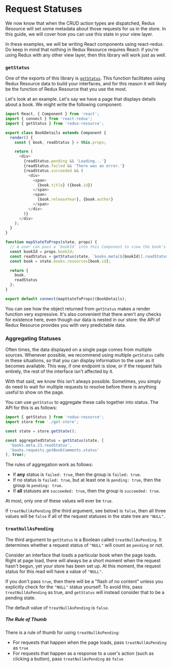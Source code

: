 # Request Statuses

We now know that when the CRUD action types are dispatched, Redux Resource
will set some metadata about those requests for us in the store. In this guide,
we will cover how you can use this state in your view layer.

In these examples, we will be writing React components using react-redux. Do
keep in mind that nothing in Redux Resource requires React: if you're using Redux
with any other view layer, then this library will work just as well.

### `getStatus`

One of the exports of this library is
[`getStatus`](/docs/api-reference/get-status.md). This function facilitates
using Redux Resource data to build your interfaces, and for this reason it
will likely be the function of Redux Resource that you use the most.

Let's look at an example. Let's say we have a page that displays details about
a book. We might write the following component:

```js
import React, { Component } from 'react';
import { connect } from 'react-redux';
import { getStatus } from 'redux-resource';

export class BookDetails extends Component {
  render() {
    const { book, readStatus } = this.props;

    return (
      <div>
        {readStatus.pending && 'Loading...'}
        {readStatus.failed && 'There was an error.'}
        {readStatus.succeeded && (
          <div>
            <span>
              {book.title} ({book.id})
            </span>
            <span>
              {book.releaseYear}, {book.author}
            </span>
          </div>
        )}
      </div>
    );
  }
}

function mapStateToProps(state, props) {
  // A user can pass a `bookId` into this Component to view the book's data
  const bookId = props.bookId;
  const readStatus = getStatus(state, `books.meta[${bookId}].readStatus`, true);
  const book = state.books.resources[book.id];

  return {
    book,
    readStatus
  };
}

export default connect(mapStateToProps)(BookDetails);
```

You can see how the object returned from `getStatus` makes a render function
very expressive. It's also convenient that there aren't any checks for
existence here, even though our data is nested in our store: the API of
Redux Resource provides you with very predictable data.

### Aggregating Statuses

Often times, the data displayed on a single page comes from multiple sources.
Whenever possible, we recommend using multiple `getStatus` calls in these
situations, so that you can display information to the user as it becomes
available. This way, if one endpoint is slow, or if the request fails entirely,
the rest of the interface isn't affected by it.

With that said, we know this isn't always possible. Sometimes, you simply
do need to wait for multiple requests to resolve before there is anything
useful to show on the page.

You can use `getStatus` to aggregate these calls together into status. The
API for this is as follows:

```js
import { getStatus } from 'redux-resource';
import store from './get-store';

const state = store.getState();

const aggregatedStatus = getStatus(state, [
  'books.meta.23.readStatus',
  'books.requests.getBookComments.status'
], true);
```

The rules of aggregation work as follows:

- If **any** status is `failed: true`, then the group is `failed: true`.
- If no status is `failed: true`, but at least one is `pending: true`, then the
  group is `pending: true`.
- If **all** statuses are `succeeded: true`, then the group is
  `succeeded: true`.

At most, only one of these values will ever be `true`.

If `treatNullAsPending` (the third argument, see below) is `false`, then all three
values will be `false` if all of the request statuses in the state tree are
`"NULL"`.

### `treatNullAsPending`

The third argument to `getStatus` is a Boolean called `treatNullAsPending`. It
determines whether a request status of `"NULL"` will count as `pending` or not.

Consider an interface that loads a particular book when the page loads. Right
at page load, there will always be a short moment when the request hasn't begun,
yet your store has been set up. At this moment, the request status for this read
will have a value of `"NULL"`.

If you don't pass `true`, then there will be a "flash of no content" unless
you explicitly check for the `"NULL"` status yourself. To avoid this, pass
`treatNullAsPending` as true, and `getStatus` will instead consider that to be a
pending state.

The default value of `treatNullAsPending` is `false`.

##### The Rule of Thumb

There is a rule of thumb for using `treatNullAsPending`:

- For requests that happen when the page loads, pass `treatNullAsPending` as `true`
- For requests that happen as a response to a user's action (such as clicking a
  button), pass `treatNullAsPending` as `false`
